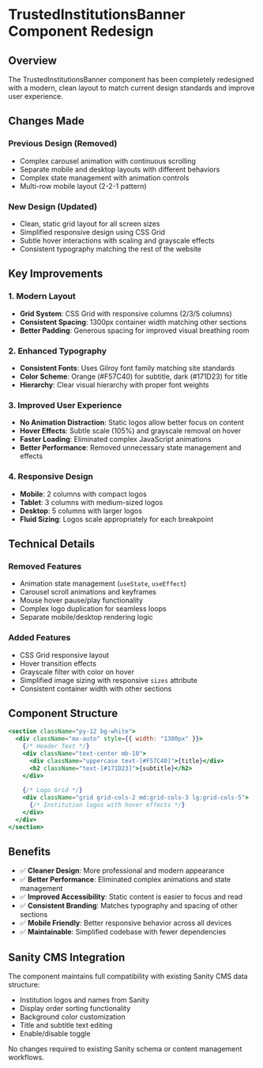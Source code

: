 # TrustedInstitutionsBanner Component Redesign

## Overview

The TrustedInstitutionsBanner component has been completely redesigned with a modern, clean layout to match current design standards and improve user experience.

## Changes Made

### **Previous Design (Removed)**
- Complex carousel animation with continuous scrolling
- Separate mobile and desktop layouts with different behaviors
- Complex state management with animation controls
- Multi-row mobile layout (2-2-1 pattern)

### **New Design (Updated)**
- Clean, static grid layout for all screen sizes
- Simplified responsive design using CSS Grid
- Subtle hover interactions with scaling and grayscale effects
- Consistent typography matching the rest of the website

## Key Improvements

### **1. Modern Layout**
- **Grid System**: CSS Grid with responsive columns (2/3/5 columns)
- **Consistent Spacing**: 1300px container width matching other sections
- **Better Padding**: Generous spacing for improved visual breathing room

### **2. Enhanced Typography**
- **Consistent Fonts**: Uses Gilroy font family matching site standards
- **Color Scheme**: Orange (#F57C40) for subtitle, dark (#171D23) for title
- **Hierarchy**: Clear visual hierarchy with proper font weights

### **3. Improved User Experience**
- **No Animation Distraction**: Static logos allow better focus on content
- **Hover Effects**: Subtle scale (105%) and grayscale removal on hover
- **Faster Loading**: Eliminated complex JavaScript animations
- **Better Performance**: Removed unnecessary state management and effects

### **4. Responsive Design**
- **Mobile**: 2 columns with compact logos
- **Tablet**: 3 columns with medium-sized logos  
- **Desktop**: 5 columns with larger logos
- **Fluid Sizing**: Logos scale appropriately for each breakpoint

## Technical Details

### **Removed Features**
- Animation state management (`useState`, `useEffect`)
- Carousel scroll animations and keyframes
- Mouse hover pause/play functionality
- Complex logo duplication for seamless loops
- Separate mobile/desktop rendering logic

### **Added Features**
- CSS Grid responsive layout
- Hover transition effects
- Grayscale filter with color on hover
- Simplified image sizing with responsive `sizes` attribute
- Consistent container width with other sections

## Component Structure

```jsx
<section className="py-12 bg-white">
  <div className="mx-auto" style={{ width: "1300px" }}>
    {/* Header Text */}
    <div className="text-center mb-10">
      <div className="uppercase text-[#F57C40]">{title}</div>
      <h2 className="text-[#171D23]">{subtitle}</h2>
    </div>
    
    {/* Logo Grid */}
    <div className="grid grid-cols-2 md:grid-cols-3 lg:grid-cols-5">
      {/* Institution logos with hover effects */}
    </div>
  </div>
</section>
```

## Benefits

- ✅ **Cleaner Design**: More professional and modern appearance
- ✅ **Better Performance**: Eliminated complex animations and state management
- ✅ **Improved Accessibility**: Static content is easier to focus and read
- ✅ **Consistent Branding**: Matches typography and spacing of other sections
- ✅ **Mobile Friendly**: Better responsive behavior across all devices
- ✅ **Maintainable**: Simplified codebase with fewer dependencies

## Sanity CMS Integration

The component maintains full compatibility with existing Sanity CMS data structure:
- Institution logos and names from Sanity
- Display order sorting functionality
- Background color customization
- Title and subtitle text editing
- Enable/disable toggle

No changes required to existing Sanity schema or content management workflows. 